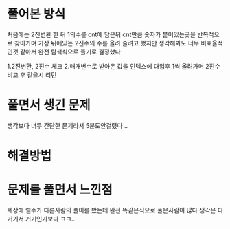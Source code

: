 # 풀어본 방식

처음에는 2진변환 한 뒤 1의수를 cnt에 담은뒤 cnt만큼 숫자가 붙어있는곳을 반복적으로 찾아가며 가장 뒤에있는 2진수의 수를 올려 줄려고 했지만 생각해봐도 너무 비효율적인것 같아서 완전 탐색식으로 풀기로 결정했다

1.2진변환, 2진수 체크 
2.매개변수로 받아온 값을 인덱스에 대입후 1씩 올려가며 2진수 비교 후 같을시 리턴

# 풀면서 생긴 문제

생각보다 너무 간단한 문제라서 5분도안걸렸다 ..

# 해결방법

# 문제를 풀면서 느낀점

세상에 럴수가 다른사람의 풀이를 봤는데 완전 똑같은식으로 풀은사람이 많다
생각은 다 거기서 거기인가보다 ㅋㅋ..